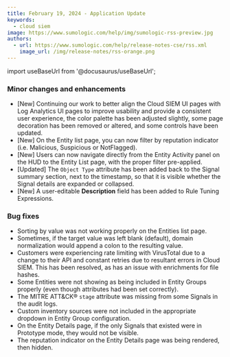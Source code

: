 ```yaml
---
title: February 19, 2024 - Application Update
keywords:
  - cloud siem
image: https://www.sumologic.com/help/img/sumologic-rss-preview.jpg
authors:
  - url: https://www.sumologic.com/help/release-notes-cse/rss.xml
    image_url: /img/release-notes/rss-orange.png
---
```


import useBaseUrl from '@docusaurus/useBaseUrl';

### Minor changes and enhancements

* [New] Continuing our work to better align the Cloud SIEM UI pages with Log Analytics UI pages to improve usability and provide a consistent user experience, the color palette has been adjusted slightly, some page decoration has been removed or altered, and some controls have been updated.
* [New] On the Entity list page, you can now filter by reputation indicator (i.e. Malicious, Suspicious or NotFlagged).
* [New] Users can now navigate directly from the Entity Activity panel on the HUD to the Entity List page, with the proper filter pre-applied.
* [Updated] The `Object Type` attribute has been added back to the Signal summary section, next to the timestamp, so that it is visible whether the Signal details are expanded or collapsed.
* [New] A user-editable **Description** field has been added to Rule Tuning Expressions.

### Bug fixes

* Sorting by value was not working properly on the Entities list page.
* Sometimes, if the target value was left blank (default), domain normalization would append a colon to the resulting value.
* Customers were experiencing rate limiting with VirusTotal due to a change to their API and constant retries due to resultant errors in Cloud SIEM. This has been resolved, as has an issue with enrichments for file hashes.
* Some Entities were not showing as being included in Entity Groups properly (even though attributes had been set correctly).
* The MITRE ATT&CK<super>&reg;</super> `stage` attribute was missing from some Signals in the audit logs.
* Custom inventory sources were not included in the appropriate dropdown in Entity Group configuration.
* On the Entity Details page, if the only Signals that existed were in Prototype mode, they would not be visible.
* The reputation indicator on the Entity Details page was being rendered, then hidden.
